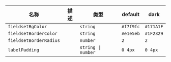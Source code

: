 | 名称 | 描述 | 类型 | default | dark |
|---|---|---|---|---|
| `fieldsetBgColor` |  | `string` | `#f7f9fc` | `#171A1F` |
| `fieldsetBorderColor` |  | `string` | `#e1e5eb` | `#1F2329` |
| `fieldsetBorderRadius` |  | `number` | `2` | `2` |
| `labelPadding` |  | `string \| number` | `0 4px` | `0 4px` |
